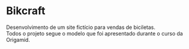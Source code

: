# Bikcraft

Desenvolvimento de um site fictício para vendas de biciletas. <br>
Todos o projeto segue o modelo que foi apresentado durante o curso da Origamid.

